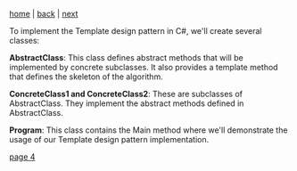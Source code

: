 [home](./page01.md) | [back](./page02.md) | [next](./page04.md)


To implement the Template design pattern in C#, we'll create several classes:

**AbstractClass**: This class defines abstract methods that will be implemented by concrete subclasses. It also provides a template method that defines the skeleton of the algorithm.

**ConcreteClass1 and ConcreteClass2**: These are subclasses of AbstractClass. They implement the abstract methods defined in AbstractClass.

**Program**: This class contains the Main method where we'll demonstrate the usage of our Template design pattern implementation.

[page 4](./page04.md)
